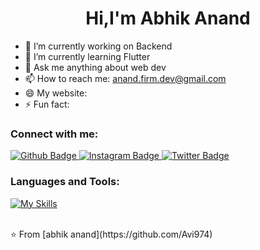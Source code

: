  <h1 align="center">Hi,I'm Abhik Anand</h1>

- 🔭 I’m currently working on Backend
- 🌱 I’m currently learning Flutter
- 💬 Ask me anything about web dev 
- 📫 How to reach me: anand.firm.dev@gmail.com
- 😄 My website: 
- ⚡ Fun fact: 
  
### Connect with me:
<div id="badges">
  <a href="https://github.com/Avi974">
    <img src="https://img.shields.io/badge/Github-white?style=for-the-badge&logo=Github&logoColor=black" alt="Github Badge"/>
  </a>
<!--   <a href="">
    <img src="https://img.shields.io/badge/YouTube-red?style=for-the-badge&logo=youtube&logoColor=white" alt="Youtube Badge"/>
  </a> -->
   <a href="https://www.instagram.com/avixoxo_7">
    <img src="https://img.shields.io/badge/Instagram-purple?style=for-the-badge&logo=instagram&logoColor=white" alt="Instagram Badge"/>
  </a>
<!--    <a href="">
    <img src="https://img.shields.io/badge/Facebook-blue?style=for-the-badge&logo=facebook&logoColor=white" alt="Facebook Badge"/>
  </a> -->
   <a href="https://x.com/Abhik0811281850">
    <img src="https://img.shields.io/badge/Twitter-blue?style=for-the-badge&logo=twitter&logoColor=white" alt="Twitter Badge"/>
  </a>
</div>

### Languages and Tools:
[![My Skills](https://skillicons.dev/icons?i=flutter,dart,unity,github,git,html,javascript,Html,css,nodejs,css&perline=5)](https://skillicons.dev)


<br>
⭐️ From [abhik anand](https://github.com/Avi974)
